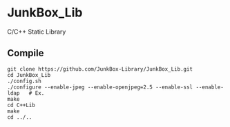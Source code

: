 # JunkBox_Lib
C/C++ Static Library

## Compile
```
git clone https://github.com/JunkBox-Library/JunkBox_Lib.git
cd JunkBox_Lib
./config.sh
./configure --enable-jpeg --enable-openjpeg=2.5 --enable-ssl --enable-ldap   # Ex.
make
cd C++Lib
make
cd ../..
```
